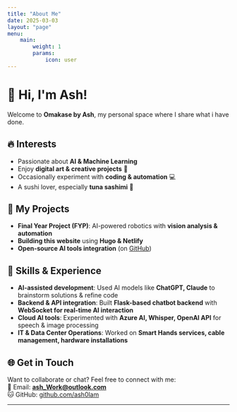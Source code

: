 ```yaml
---
title: "About Me"
date: 2025-03-03
layout: "page"
menu:
    main:
        weight: 1
        params:
            icon: user
---
```

# 👋 Hi, I'm Ash!  
Welcome to **Omakase by Ash**, my personal space where I share what i have done.

## 🔥 Interests  
- Passionate about **AI & Machine Learning**  
- Enjoy **digital art & creative projects** 🎨  
- Occasionally experiment with **coding & automation** 💻  
- A sushi lover, especially **tuna sashimi** 🍣  

## 📌 My Projects  
- **Final Year Project (FYP)**: AI-powered robotics with **vision analysis & automation**  
- **Building this website** using **Hugo & Netlify**  
- **Open-source AI tools integration** (on [GitHub](https://github.com/ash0lam))  

## 🎯 Skills & Experience  
- **AI-assisted development**: Used AI models like **ChatGPT, Claude** to brainstorm solutions & refine code  
- **Backend & API integration**: Built **Flask-based chatbot backend** with **WebSocket for real-time AI interaction**  
- **Cloud AI tools**: Experimented with **Azure AI, Whisper, OpenAI API** for speech & image processing  
- **IT & Data Center Operations**: Worked on **Smart Hands services, cable management, hardware installations**  

## 🌐 Get in Touch  
Want to collaborate or chat? Feel free to connect with me:  
📧 Email: **[ash_Work@outlook.com](mailto:ash_work@outlook.com)**  
🐱 GitHub: [github.com/ash0lam](https://github.com/ash0lam)  

---
